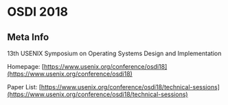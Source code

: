 # OSDI 2018

## Meta Info

13th USENIX Symposium on Operating Systems Design and Implementation

Homepage: [https://www.usenix.org/conference/osdi18](https://www.usenix.org/conference/osdi18)

Paper List: [https://www.usenix.org/conference/osdi18/technical-sessions](https://www.usenix.org/conference/osdi18/technical-sessions)
